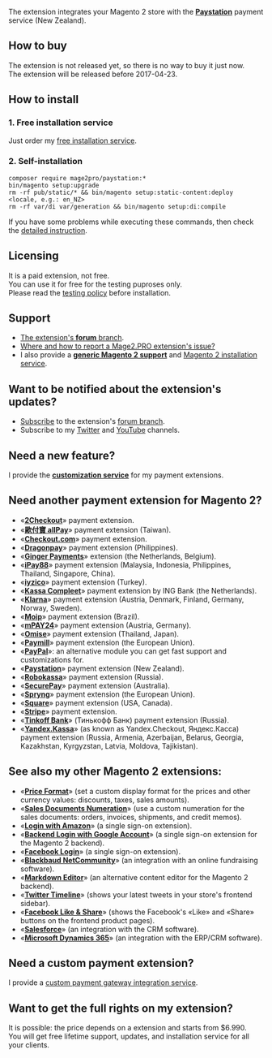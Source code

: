 The extension integrates your Magento 2 store with the **[Paystation](http://paystation.co.nz/)** payment service (New Zealand).

## How to buy
The extension is not released yet, so there is no way to buy it just now.  
The extension will be released before 2017-04-23.   

## How to install
### 1. Free installation service
Just order my [free installation service](https://mage2.pro/t/3585).

### 2. Self-installation
```
composer require mage2pro/paystation:*
bin/magento setup:upgrade
rm -rf pub/static/* && bin/magento setup:static-content:deploy <locale, e.g.: en_NZ>
rm -rf var/di var/generation && bin/magento setup:di:compile
```
If you have some problems while executing these commands, then check the [detailed instruction](https://mage2.pro/t/263).

## Licensing
It is a paid extension, not free.  
You can use it for free for the testing puproses only.  
Please read the [testing policy](https://mage2.pro/t/topic/2590) before installation.

## Support
- [The extension's **forum** branch](https://mage2.pro/c/extensions/paystation).
- [Where and how to report a Mage2.PRO extension's issue?](https://mage2.pro/t/2034)
- I also provide a **[generic Magento 2 support](https://mage2.pro/t/topic/755)** and [Magento 2 installation service](https://mage2.pro/t/748).

## Want to be notified about the extension's updates?
- [Subscribe](https://mage2.pro/t/2540) to the extension's [forum branch](https://mage2.pro/c/extensions/paystation).
- Subscribe to my [Twitter](https://twitter.com/mage2_pro) and [YouTube](https://www.youtube.com/channel/UCvlDAZuj01_b92pzRi69LeQ) channels.

## Need a new feature?
I provide the [**customization service**](https://mage2.pro/t/2020) for my payment extensions.

## Need another payment extension for Magento 2?

- «[**2Checkout**](https://mage2.pro/c/extensions/2checkout)» payment extension.
- «[**歐付寶 allPay**](https://mage2.pro/c/extensions/allpay)» payment extension (Taiwan).
- «[**Checkout.com**](https://mage2.pro/c/extensions/checkout-com)» payment extension.
- «[**Dragonpay**](https://mage2.pro/c/extensions/dragonpay)» payment extension (Philippines).
- «[**Ginger Payments**](https://mage2.pro/c/extensions/ginger-payments)» extension (the Netherlands, Belgium).
- «[**iPay88**](https://mage2.pro/c/extensions/ipay88)» payment extension (Malaysia, Indonesia, Philippines, Thailand, Singapore, China).
- «[**iyzico**](https://mage2.pro/c/extensions/iyzico)» payment extension (Turkey).
- «[**Kassa Compleet**](https://mage2.pro/c/extensions/kassa-compleet)» payment extension by ING Bank (the Netherlands).
- «[**Klarna**](https://mage2.pro/c/extensions/klarna)» payment extension (Austria, Denmark, Finland, Germany, Norway, Sweden).
- «[**Moip**](https://mage2.pro/c/extensions/moip)» payment extension (Brazil).
- «[**mPAY24**](https://mage2.pro/c/extensions/mpay24)» payment extension (Austria, Germany).
- «[**Omise**](https://mage2.pro/c/extensions/omise)» payment extension (Thailand, Japan).
- «[**Paymill**](https://mage2.pro/c/extensions/paymill)» payment extension (the European Union).
- «[**PayPal**](https://mage2.pro/c/extensions/paypal)»: an alternative module you can get fast support and customizations for.
- «[**Paystation**](https://mage2.pro/c/extensions/paystation)» payment extension (New Zealand).
- «[**Robokassa**](https://mage2.pro/c/extensions/robokassa)» payment extension (Russia).
- «[**SecurePay**](https://mage2.pro/c/extensions/securepay)» payment extension (Australia).
- «[**Spryng**](https://mage2.pro/c/extensions/spryng)» payment extension (the European Union).
- «[**Square**](https://mage2.pro/c/extensions/square)» payment extension (USA, Canada).
- «[**Stripe**](https://mage2.pro/c/extensions/stripe)» payment extension.
- «[**Tinkoff Bank**](https://mage2.pro/c/extensions/tinkoff)» (Тинькофф Банк) payment extension (Russia).
- «[**Yandex.Kassa**](https://mage2.pro/c/extensions/yandex-kassa)» (as known as Yandex.Checkout, Яндекс.Касса) payment extension (Russia, Armenia, Azerbaijan, Belarus, Georgia, Kazakhstan, Kyrgyzstan, Latvia, Moldova, Tajikistan).

## See also my other Magento 2 extensions:

- «[**Price Format**](https://mage2.pro/c/extensions/price-format)» (set a custom display format for the prices and other currency values: discounts, taxes, sales amounts).
- «[**Sales Documents Numeration**](https://mage2.pro/c/extensions/sales-documents-numeration)» (use a custom numeration for the sales documents: orders, invoices, shipments, and credit memos).
- «[**Login with Amazon**](https://mage2.pro/c/extensions/amazon-login)» (a single sign-on extension). 
- «[**Backend Login with Google Account**](https://mage2.pro/c/extensions/google-backend-login)» (a single sign-on extension for the Magento 2 backend). 
- «[**Facebook Login**](https://mage2.pro/c/extensions/facebook-login)» (a single sign-on extension).
- «[**Blackbaud NetCommunity**](https://mage2.pro/c/extensions/blackbaud-netcommunity)» (an integration with an online fundraising software).  
- «[**Markdown Editor**](https://mage2.pro/c/extensions/markdown)» (an alternative content editor for the Magento 2 backend).
- «[**Twitter Timeline**](https://mage2.pro/c/extensions/twitter-timeline)» (shows your latest tweets in your store's frontend sidebar).
- «[**Facebook Like & Share**](https://mage2.pro/c/extensions/facebook-like)» (shows the Facebook's «Like» and «Share» buttons on the frontend product pages).
- «[**Salesforce**](https://mage2.pro/c/extensions/salesforce)» (an integration with the CRM software).
- «[**Microsoft Dynamics 365**](https://mage2.pro/c/extensions/dynamics365)» (an integration with the ERP/CRM software).

## Need a custom payment extension?
I provide a [custom payment gateway integration service](https://mage2.pro/t/917).

## Want to get the full rights on my extension?
It is possible: the price depends on a extension and starts from $6.990.  
You will get free lifetime support, updates, and installation service for all your clients.


